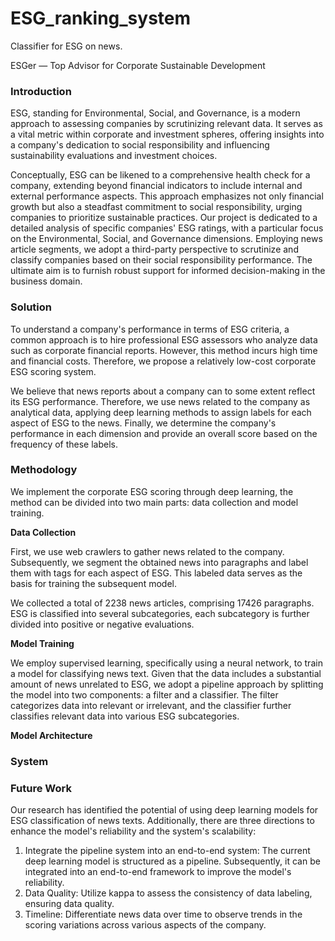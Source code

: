 # ESG_ranking_system

Classifier for ESG on news.

ESGer — Top Advisor for Corporate Sustainable Development
### Introduction

ESG, standing for Environmental, Social, and Governance, is a modern approach to assessing companies by scrutinizing relevant data. It serves as a vital metric within corporate and investment spheres, offering insights into a company's dedication to social responsibility and influencing sustainability evaluations and investment choices.

Conceptually, ESG can be likened to a comprehensive health check for a company, extending beyond financial indicators to include internal and external performance aspects. This approach emphasizes not only financial growth but also a steadfast commitment to social responsibility, urging companies to prioritize sustainable practices. Our project is dedicated to a detailed analysis of specific companies' ESG ratings, with a particular focus on the Environmental, Social, and Governance dimensions. Employing news article segments, we adopt a third-party perspective to scrutinize and classify companies based on their social responsibility performance. The ultimate aim is to furnish robust support for informed decision-making in the business domain.

### Solution

To understand a company's performance in terms of ESG criteria, a common approach is to hire professional ESG assessors who analyze data such as corporate financial reports. However, this method incurs high time and financial costs. Therefore, we propose a relatively low-cost corporate ESG scoring system.

We believe that news reports about a company can to some extent reflect its ESG performance. Therefore, we use news related to the company as analytical data, applying deep learning methods to assign labels for each aspect of ESG to the news. Finally, we determine the company's performance in each dimension and provide an overall score based on the frequency of these labels.

### Methodology

We implement the corporate ESG scoring through deep learning, the method can be divided into two main parts: data collection and model training.

**Data Collection**

First, we use web crawlers to gather news related to the company. Subsequently, we segment the obtained news into paragraphs and label them with tags for each aspect of ESG. This labeled data serves as the basis for training the subsequent model.

We collected a total of 2238 news articles, comprising 17426 paragraphs. ESG is classified into several subcategories, each subcategory is further divided into positive or negative evaluations.

**Model Training**

We employ supervised learning, specifically using a neural network, to train a model for classifying news text. Given that the data includes a substantial amount of news unrelated to ESG, we adopt a pipeline approach by splitting the model into two components: a filter and a classifier. The filter  categorizes data into relevant or irrelevant, and the classifier further classifies relevant data into various ESG subcategories.

**Model Architecture**

### System 

### Future Work

Our research has identified the potential of using deep learning models for ESG classification of news texts. Additionally, there are three directions to enhance the model's reliability and the system's scalability:

1. Integrate the pipeline system into an end-to-end system: The current deep learning model is structured as a pipeline. Subsequently, it can be integrated into an end-to-end framework to improve the model's reliability.
2. Data Quality: Utilize kappa to assess the consistency of data labeling, ensuring data quality.
3. Timeline: Differentiate news data over time to observe trends in the scoring variations across various aspects of the company.

